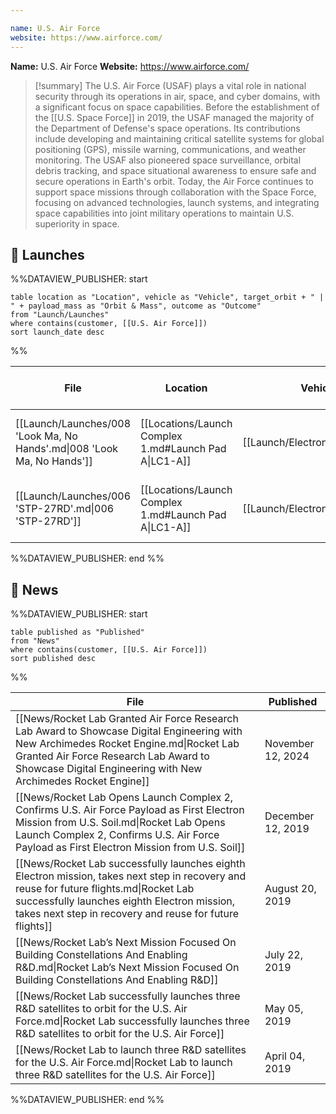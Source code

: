 ```yaml
---

name: U.S. Air Force
website: https://www.airforce.com/
---
```


**Name:** U.S. Air Force
**Website:** https://www.airforce.com/

>[!summary]
>The U.S. Air Force (USAF) plays a vital role in national security through its operations in air, space, and cyber domains, with a significant focus on space capabilities. Before the establishment of the [[U.S. Space Force]] in 2019, the USAF managed the majority of the Department of Defense's space operations. Its contributions include developing and maintaining critical satellite systems for global positioning (GPS), missile warning, communications, and weather monitoring. The USAF also pioneered space surveillance, orbital debris tracking, and space situational awareness to ensure safe and secure operations in Earth's orbit. Today, the Air Force continues to support space missions through collaboration with the Space Force, focusing on advanced technologies, launch systems, and integrating space capabilities into joint military operations to maintain U.S. superiority in space.

## 🚀 Launches

%%DATAVIEW_PUBLISHER: start
```
table location as "Location", vehicle as "Vehicle", target_orbit + " | " + payload_mass as "Orbit & Mass", outcome as "Outcome"
from "Launch/Launches"
where contains(customer, [[U.S. Air Force]])
sort launch_date desc
```
%%

| File                                                                    | Location                                              | Vehicle                          | Orbit & Mass             | Outcome   |
| ----------------------------------------------------------------------- | ----------------------------------------------------- | -------------------------------- | ------------------------ | --------- |
| [[Launch/Launches/008 'Look Ma, No Hands'.md\|008 'Look Ma, No Hands']] | [[Locations/Launch Complex 1.md#Launch Pad A\|LC1-A]] | [[Launch/Electron.md\|Electron]] | 510 km \| 94.8° \| 80 kg | ✅ Success |
| [[Launch/Launches/006 'STP-27RD'.md\|006 'STP-27RD']]                   | [[Locations/Launch Complex 1.md#Launch Pad A\|LC1-A]] | [[Launch/Electron.md\|Electron]] | 500 km \| 40° \| 180 kg  | ✅ Success |

%%DATAVIEW_PUBLISHER: end %%

## 📰 News
%%DATAVIEW_PUBLISHER: start
```
table published as "Published"
from "News"
where contains(customer, [[U.S. Air Force]])
sort published desc
```
%%

| File                                                                                                                                                                                                                                                 | Published         |
| ---------------------------------------------------------------------------------------------------------------------------------------------------------------------------------------------------------------------------------------------------- | ----------------- |
| [[News/Rocket Lab Granted Air Force Research Lab Award to Showcase Digital Engineering with New Archimedes Rocket Engine.md\|Rocket Lab Granted Air Force Research Lab Award to Showcase Digital Engineering with New Archimedes Rocket Engine]]     | November 12, 2024 |
| [[News/Rocket Lab Opens Launch Complex 2, Confirms U.S. Air Force Payload as First Electron Mission from U.S. Soil.md\|Rocket Lab Opens Launch Complex 2, Confirms U.S. Air Force Payload as First Electron Mission from U.S. Soil]]                 | December 12, 2019 |
| [[News/Rocket Lab successfully launches eighth Electron mission,  takes next step in recovery and reuse for future flights.md\|Rocket Lab successfully launches eighth Electron mission,  takes next step in recovery and reuse for future flights]] | August 20, 2019   |
| [[News/Rocket Lab’s Next Mission Focused On Building Constellations And Enabling R&D.md\|Rocket Lab’s Next Mission Focused On Building Constellations And Enabling R&D]]                                                                             | July 22, 2019     |
| [[News/Rocket Lab successfully launches three R&D satellites to orbit for the U.S. Air Force.md\|Rocket Lab successfully launches three R&D satellites to orbit for the U.S. Air Force]]                                                             | May 05, 2019      |
| [[News/Rocket Lab to launch three R&D satellites for the U.S. Air Force.md\|Rocket Lab to launch three R&D satellites for the U.S. Air Force]]                                                                                                       | April 04, 2019    |

%%DATAVIEW_PUBLISHER: end %%